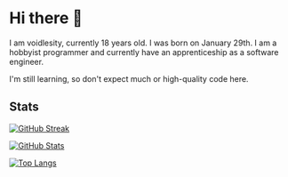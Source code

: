 # Hi there 👋

I am voidlesity, currently 18 years old. I was born on January 29th.
I am a hobbyist programmer and currently have an apprenticeship as a software engineer.

I'm still learning, so don't expect much or high-quality code here.

## Stats
[![GitHub Streak](https://streak-stats.demolab.com?user=voidlesity&theme=dark&border_radius=20&date_format=j%20M%5B%20Y%5D&background=303446&border=E4E2E2&stroke=E4E2E2&ring=81C8BE&fire=81C8BE&currStreakNum=CA9EE6&sideNums=C6D0F5&currStreakLabel=CA9EE6&sideLabels=B5BFE2&dates=B5BFE2)](https://www.youtube.com/watch?v=dQw4w9WgXcQ)

[![GitHub Stats](https://github-readme-stats.vercel.app/api?username=voidlesity&show_icons=true&theme=dark&hide_border=true&bg_color=303446&title_color=C6D0F5&text_color=B5BFE2&icon_color=81C8BE
)](https://www.youtube.com/watch?v=dQw4w9WgXcQ)

[![Top Langs](https://github-readme-stats.vercel.app/api/top-langs/?username=voidlesity&langs_count=10&layout=compact&title_color=C6D0F5&text_color=B5BFE2&bg_color=303446
)](https://www.youtube.com/watch?v=dQw4w9WgXcQ)
